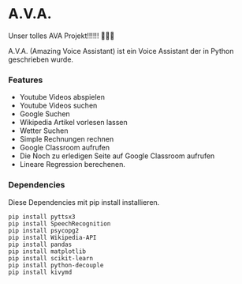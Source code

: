 # A.V.A.
Unser tolles AVA Projekt!!!!!! 🤯🤖💀

A.V.A. (Amazing Voice Assistant) ist ein Voice Assistant der in Python geschrieben wurde. 

### Features
- Youtube Videos abspielen
- Youtube Videos suchen
- Google Suchen
- Wikipedia Artikel vorlesen lassen
- Wetter Suchen
- Simple Rechnungen rechnen
- Google Classroom aufrufen
- Die Noch zu erledigen Seite auf Google Classroom aufrufen
- Lineare Regression berechenen.

### Dependencies
Diese Dependencies mit pip install installieren.
```
pip install pyttsx3
pip install SpeechRecognition
pip install psycopg2
pip install Wikipedia-API
pip install pandas
pip install matplotlib
pip install scikit-learn
pip install python-decouple
pip install kivymd
```
